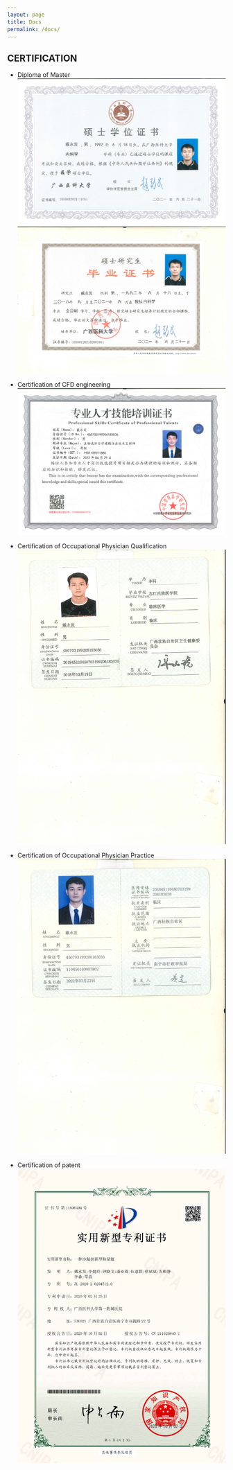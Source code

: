 ```yaml
---
layout: page
title: Docs
permalink: /docs/
---
```

## CERTIFICATION
- Diploma of Master
![My helpful screenshot](/assets/css/硕士学位证.jpg)
![My helpful screenshot](/assets/css/硕士毕业证.jpg)

- Certification of CFD engineering
![My helpful screenshot](/assets/css/血流动力学.jpg)

- Certification of Occupational Physician Qualification
![My helpful screenshot](/assets/css/医师资格证.jpg)

- Certification of Occupational Physician Practice
![My helpful screenshot](/assets/css/医师职业证.jpg)

- Certification of patent
![My helpful screenshot](/assets/css/专利.png)
